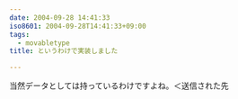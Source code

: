 ```yaml
---
date: 2004-09-28 14:41:33
iso8601: 2004-09-28T14:41:33+09:00
tags:
  - movabletype
title: というわけで実装しました

---
```


<div class="entry-body">
  <p>当然データとしては持っているわけですよね。＜送信された先</p>
</div>
